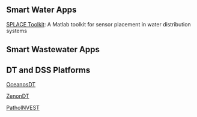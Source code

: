## Smart Water Apps

[SPLACE Toolkit](https://github.com/KIOS-Research/splace-toolkit): A Matlab toolkit for sensor placement in water distribution systems

## Smart Wastewater Apps

## DT and DSS Platforms
[OceanosDT](https://github.com/KIOS-Research/OceanosDT)

[ZenonDT](https://github.com/KIOS-Research/OceanosDT)

[PathoINVEST](https://github.com/KIOS-Research/PathoINVEST)
